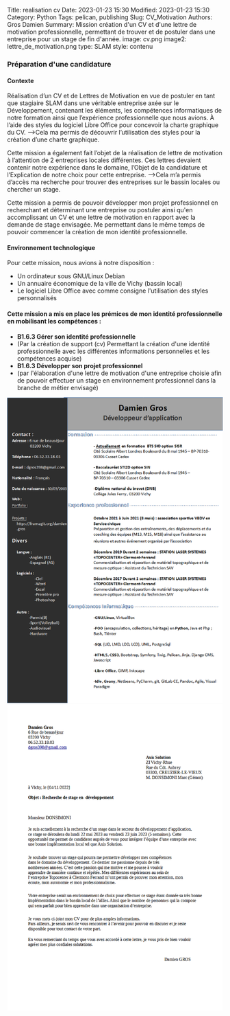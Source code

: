 Title: realisation cv
Date: 2023-01-23 15:30
Modified: 2023-01-23 15:30
Category: Python
Tags: pelican, publishing
Slug: CV_Motivation
Authors: Gros Damien
Summary: Mission création d'un CV et d'une lettre de motivation professionnelle, permettant de trouver et de postuler dans une entreprise pour un stage de fin d'année.
image: cv.png
image2: lettre_de_motivation.png
type: SLAM
style: contenu

### Préparation d'une candidature 

#### Contexte

Réalisation d’un CV et de Lettres de Motivation en vue de postuler en tant que stagiaire SLAM dans une véritable entreprise axée sur le Développement, contenant les éléments, les compétences informatiques de notre formation ainsi que l’expérience professionnelle que nous avions. À l’aide des styles du logiciel Libre Office pour concevoir la charte graphique du CV.
-->Cela ma permis de découvrir l’utilisation des styles pour la création d’une charte graphique.

Cette mission a également fait l’objet de la réalisation de lettre de motivation à l’attention de 2 entreprises locales différentes. Ces lettres devaient contenir notre expérience dans le domaine, l’Objet de la candidature et l’Explication de notre choix pour cette entreprise.
-->Cela m’a permis d’accès ma recherche pour trouver des entreprises sur le bassin locales ou chercher un stage.

Cette mission a permis de pouvoir développer mon projet professionnel en recherchant et déterminant une entreprise ou postuler ainsi qu'en accomplissant un CV et une lettre de motivation en rapport avec la demande de stage envisagée. Me permettant dans le même temps de pouvoir commencer la création de mon identité professionnelle.

#### Environnement technologique

Pour cette mission, nous avions à notre disposition : 

- Un ordinateur sous GNU/Linux Debian
- Un annuaire économique de la ville de Vichy (bassin local) 
- Le logiciel Libre Office avec comme consigne l'utilisation des styles personnalisés
	
#### Cette mission a mis en place les prémices de mon identité professionnelle en mobilisant les compétences :

- **B1.6.3 Gérer son identité professionnelle**
- (Par la création de support (cv) Permettant la création d'une identité professionnelle avec les différentes informations personnelles et les compétences acquise)
- **B1.6.3 Développer son projet professionnel**
- (par l'élaboration d'une lettre de motivation d'une entreprise choisie afin de pouvoir effectuer un stage en environnement professionnel dans la branche de métier envisagé)

![mon image](./themes/mon-theme-pelican/static/images/prep_candidature/cv.png)
![mon image](./themes/mon-theme-pelican/static/images/prep_candidature/lettre_de_motivation.png)